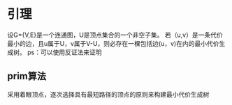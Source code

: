 # 引理
设G={V,E}是一个连通图，U是顶点集合的一个非空子集。
若（u,v）是一条代价最小的边，且u属于U，v属于V-U，则必存在一棵包括边(u，v)在内的最小代价生成树。
ps：可以使用反证法来证明

## prim算法
采用着眼顶点，逐次选择具有最短路径的顶点的原则来构建最小代价生成树

